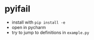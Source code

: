 # pyifail

* install with `pip install -e`
* open in pycharm
* try to jump to definitions in `example.py`